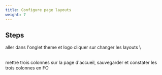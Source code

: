 ```yaml
---
title: Configure page layouts
weight: 7
---
```

## Steps

aller dans l'onglet theme et logo cliquer sur changer les layouts\
\
mettre trois colonnes sur la page d'accueil, sauvegarder et constater les trois colonnes en FO

